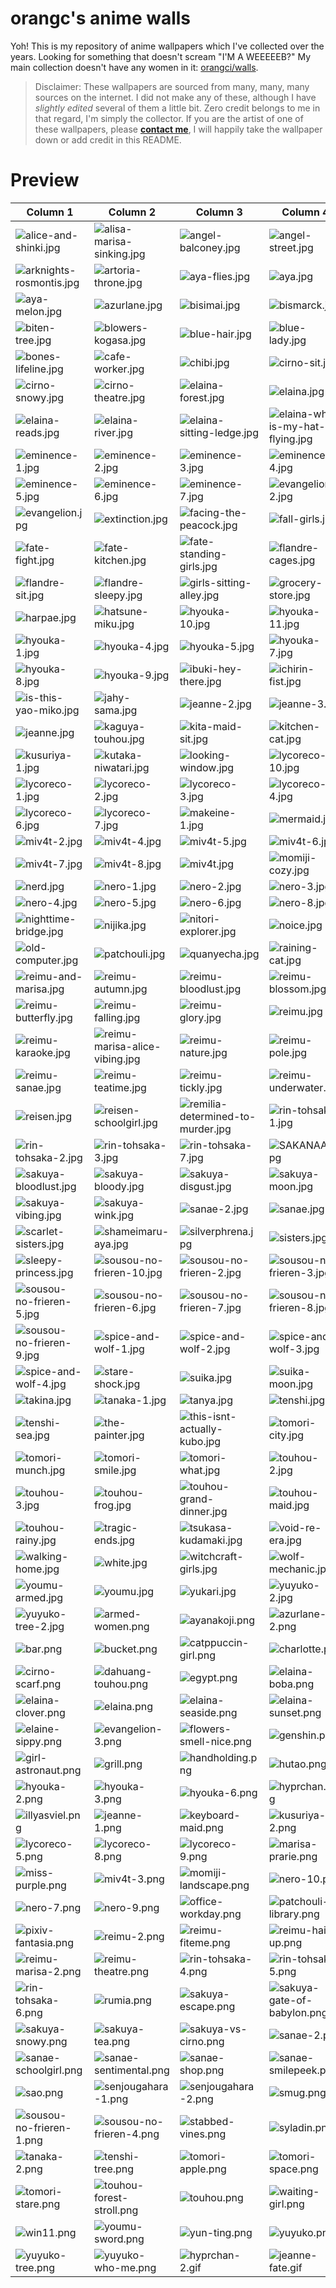 # orangc's anime walls
Yoh! This is my repository of anime wallpapers which I've collected over the years. Looking for something that doesn't scream "I'M A WEEEEEB?" My main collection doesn't have any women in it: [orangci/walls](https://github.com/orangci/walls).

> Disclaimer: These wallpapers are sourced from many, many, many sources on the internet. I did not make any of these, although I have *slightly edited* several of them a little bit. Zero credit belongs to me in that regard, I'm simply the collector. If you are the artist of one of these wallpapers, please [**contact me**](https://orangc.net), I will happily take the wallpaper down or add credit in this README.
# Preview
| Column 1 | Column 2 | Column 3 | Column 4 |
|---------|---------|---------|---------|
| ![alice-and-shinki.jpg](https://raw.githubusercontent.com/orangci/aniwalls/main/alice-and-shinki.jpg) | ![alisa-marisa-sinking.jpg](https://raw.githubusercontent.com/orangci/aniwalls/main/alisa-marisa-sinking.jpg) | ![angel-balconey.jpg](https://raw.githubusercontent.com/orangci/aniwalls/main/angel-balconey.jpg) | ![angel-street.jpg](https://raw.githubusercontent.com/orangci/aniwalls/main/angel-street.jpg) |
| ![arknights-rosmontis.jpg](https://raw.githubusercontent.com/orangci/aniwalls/main/arknights-rosmontis.jpg) | ![artoria-throne.jpg](https://raw.githubusercontent.com/orangci/aniwalls/main/artoria-throne.jpg) | ![aya-flies.jpg](https://raw.githubusercontent.com/orangci/aniwalls/main/aya-flies.jpg) | ![aya.jpg](https://raw.githubusercontent.com/orangci/aniwalls/main/aya.jpg) |
| ![aya-melon.jpg](https://raw.githubusercontent.com/orangci/aniwalls/main/aya-melon.jpg) | ![azurlane.jpg](https://raw.githubusercontent.com/orangci/aniwalls/main/azurlane.jpg) | ![bisimai.jpg](https://raw.githubusercontent.com/orangci/aniwalls/main/bisimai.jpg) | ![bismarck.jpg](https://raw.githubusercontent.com/orangci/aniwalls/main/bismarck.jpg) |
| ![biten-tree.jpg](https://raw.githubusercontent.com/orangci/aniwalls/main/biten-tree.jpg) | ![blowers-kogasa.jpg](https://raw.githubusercontent.com/orangci/aniwalls/main/blowers-kogasa.jpg) | ![blue-hair.jpg](https://raw.githubusercontent.com/orangci/aniwalls/main/blue-hair.jpg) | ![blue-lady.jpg](https://raw.githubusercontent.com/orangci/aniwalls/main/blue-lady.jpg) |
| ![bones-lifeline.jpg](https://raw.githubusercontent.com/orangci/aniwalls/main/bones-lifeline.jpg) | ![cafe-worker.jpg](https://raw.githubusercontent.com/orangci/aniwalls/main/cafe-worker.jpg) | ![chibi.jpg](https://raw.githubusercontent.com/orangci/aniwalls/main/chibi.jpg) | ![cirno-sit.jpg](https://raw.githubusercontent.com/orangci/aniwalls/main/cirno-sit.jpg) |
| ![cirno-snowy.jpg](https://raw.githubusercontent.com/orangci/aniwalls/main/cirno-snowy.jpg) | ![cirno-theatre.jpg](https://raw.githubusercontent.com/orangci/aniwalls/main/cirno-theatre.jpg) | ![elaina-forest.jpg](https://raw.githubusercontent.com/orangci/aniwalls/main/elaina-forest.jpg) | ![elaina.jpg](https://raw.githubusercontent.com/orangci/aniwalls/main/elaina.jpg) |
| ![elaina-reads.jpg](https://raw.githubusercontent.com/orangci/aniwalls/main/elaina-reads.jpg) | ![elaina-river.jpg](https://raw.githubusercontent.com/orangci/aniwalls/main/elaina-river.jpg) | ![elaina-sitting-ledge.jpg](https://raw.githubusercontent.com/orangci/aniwalls/main/elaina-sitting-ledge.jpg) | ![elaina-why-is-my-hat-flying.jpg](https://raw.githubusercontent.com/orangci/aniwalls/main/elaina-why-is-my-hat-flying.jpg) |
| ![eminence-1.jpg](https://raw.githubusercontent.com/orangci/aniwalls/main/eminence-1.jpg) | ![eminence-2.jpg](https://raw.githubusercontent.com/orangci/aniwalls/main/eminence-2.jpg) | ![eminence-3.jpg](https://raw.githubusercontent.com/orangci/aniwalls/main/eminence-3.jpg) | ![eminence-4.jpg](https://raw.githubusercontent.com/orangci/aniwalls/main/eminence-4.jpg) |
| ![eminence-5.jpg](https://raw.githubusercontent.com/orangci/aniwalls/main/eminence-5.jpg) | ![eminence-6.jpg](https://raw.githubusercontent.com/orangci/aniwalls/main/eminence-6.jpg) | ![eminence-7.jpg](https://raw.githubusercontent.com/orangci/aniwalls/main/eminence-7.jpg) | ![evangelion-2.jpg](https://raw.githubusercontent.com/orangci/aniwalls/main/evangelion-2.jpg) |
| ![evangelion.jpg](https://raw.githubusercontent.com/orangci/aniwalls/main/evangelion.jpg) | ![extinction.jpg](https://raw.githubusercontent.com/orangci/aniwalls/main/extinction.jpg) | ![facing-the-peacock.jpg](https://raw.githubusercontent.com/orangci/aniwalls/main/facing-the-peacock.jpg) | ![fall-girls.jpg](https://raw.githubusercontent.com/orangci/aniwalls/main/fall-girls.jpg) |
| ![fate-fight.jpg](https://raw.githubusercontent.com/orangci/aniwalls/main/fate-fight.jpg) | ![fate-kitchen.jpg](https://raw.githubusercontent.com/orangci/aniwalls/main/fate-kitchen.jpg) | ![fate-standing-girls.jpg](https://raw.githubusercontent.com/orangci/aniwalls/main/fate-standing-girls.jpg) | ![flandre-cages.jpg](https://raw.githubusercontent.com/orangci/aniwalls/main/flandre-cages.jpg) |
| ![flandre-sit.jpg](https://raw.githubusercontent.com/orangci/aniwalls/main/flandre-sit.jpg) | ![flandre-sleepy.jpg](https://raw.githubusercontent.com/orangci/aniwalls/main/flandre-sleepy.jpg) | ![girls-sitting-alley.jpg](https://raw.githubusercontent.com/orangci/aniwalls/main/girls-sitting-alley.jpg) | ![grocery-store.jpg](https://raw.githubusercontent.com/orangci/aniwalls/main/grocery-store.jpg) |
| ![harpae.jpg](https://raw.githubusercontent.com/orangci/aniwalls/main/harpae.jpg) | ![hatsune-miku.jpg](https://raw.githubusercontent.com/orangci/aniwalls/main/hatsune-miku.jpg) | ![hyouka-10.jpg](https://raw.githubusercontent.com/orangci/aniwalls/main/hyouka-10.jpg) | ![hyouka-11.jpg](https://raw.githubusercontent.com/orangci/aniwalls/main/hyouka-11.jpg) |
| ![hyouka-1.jpg](https://raw.githubusercontent.com/orangci/aniwalls/main/hyouka-1.jpg) | ![hyouka-4.jpg](https://raw.githubusercontent.com/orangci/aniwalls/main/hyouka-4.jpg) | ![hyouka-5.jpg](https://raw.githubusercontent.com/orangci/aniwalls/main/hyouka-5.jpg) | ![hyouka-7.jpg](https://raw.githubusercontent.com/orangci/aniwalls/main/hyouka-7.jpg) |
| ![hyouka-8.jpg](https://raw.githubusercontent.com/orangci/aniwalls/main/hyouka-8.jpg) | ![hyouka-9.jpg](https://raw.githubusercontent.com/orangci/aniwalls/main/hyouka-9.jpg) | ![ibuki-hey-there.jpg](https://raw.githubusercontent.com/orangci/aniwalls/main/ibuki-hey-there.jpg) | ![ichirin-fist.jpg](https://raw.githubusercontent.com/orangci/aniwalls/main/ichirin-fist.jpg) |
| ![is-this-yao-miko.jpg](https://raw.githubusercontent.com/orangci/aniwalls/main/is-this-yao-miko.jpg) | ![jahy-sama.jpg](https://raw.githubusercontent.com/orangci/aniwalls/main/jahy-sama.jpg) | ![jeanne-2.jpg](https://raw.githubusercontent.com/orangci/aniwalls/main/jeanne-2.jpg) | ![jeanne-3.jpg](https://raw.githubusercontent.com/orangci/aniwalls/main/jeanne-3.jpg) |
| ![jeanne.jpg](https://raw.githubusercontent.com/orangci/aniwalls/main/jeanne.jpg) | ![kaguya-touhou.jpg](https://raw.githubusercontent.com/orangci/aniwalls/main/kaguya-touhou.jpg) | ![kita-maid-sit.jpg](https://raw.githubusercontent.com/orangci/aniwalls/main/kita-maid-sit.jpg) | ![kitchen-cat.jpg](https://raw.githubusercontent.com/orangci/aniwalls/main/kitchen-cat.jpg) |
| ![kusuriya-1.jpg](https://raw.githubusercontent.com/orangci/aniwalls/main/kusuriya-1.jpg) | ![kutaka-niwatari.jpg](https://raw.githubusercontent.com/orangci/aniwalls/main/kutaka-niwatari.jpg) | ![looking-window.jpg](https://raw.githubusercontent.com/orangci/aniwalls/main/looking-window.jpg) | ![lycoreco-10.jpg](https://raw.githubusercontent.com/orangci/aniwalls/main/lycoreco-10.jpg) |
| ![lycoreco-1.jpg](https://raw.githubusercontent.com/orangci/aniwalls/main/lycoreco-1.jpg) | ![lycoreco-2.jpg](https://raw.githubusercontent.com/orangci/aniwalls/main/lycoreco-2.jpg) | ![lycoreco-3.jpg](https://raw.githubusercontent.com/orangci/aniwalls/main/lycoreco-3.jpg) | ![lycoreco-4.jpg](https://raw.githubusercontent.com/orangci/aniwalls/main/lycoreco-4.jpg) |
| ![lycoreco-6.jpg](https://raw.githubusercontent.com/orangci/aniwalls/main/lycoreco-6.jpg) | ![lycoreco-7.jpg](https://raw.githubusercontent.com/orangci/aniwalls/main/lycoreco-7.jpg) | ![makeine-1.jpg](https://raw.githubusercontent.com/orangci/aniwalls/main/makeine-1.jpg) | ![mermaid.jpg](https://raw.githubusercontent.com/orangci/aniwalls/main/mermaid.jpg) |
| ![miv4t-2.jpg](https://raw.githubusercontent.com/orangci/aniwalls/main/miv4t-2.jpg) | ![miv4t-4.jpg](https://raw.githubusercontent.com/orangci/aniwalls/main/miv4t-4.jpg) | ![miv4t-5.jpg](https://raw.githubusercontent.com/orangci/aniwalls/main/miv4t-5.jpg) | ![miv4t-6.jpg](https://raw.githubusercontent.com/orangci/aniwalls/main/miv4t-6.jpg) |
| ![miv4t-7.jpg](https://raw.githubusercontent.com/orangci/aniwalls/main/miv4t-7.jpg) | ![miv4t-8.jpg](https://raw.githubusercontent.com/orangci/aniwalls/main/miv4t-8.jpg) | ![miv4t.jpg](https://raw.githubusercontent.com/orangci/aniwalls/main/miv4t.jpg) | ![momiji-cozy.jpg](https://raw.githubusercontent.com/orangci/aniwalls/main/momiji-cozy.jpg) |
| ![nerd.jpg](https://raw.githubusercontent.com/orangci/aniwalls/main/nerd.jpg) | ![nero-1.jpg](https://raw.githubusercontent.com/orangci/aniwalls/main/nero-1.jpg) | ![nero-2.jpg](https://raw.githubusercontent.com/orangci/aniwalls/main/nero-2.jpg) | ![nero-3.jpg](https://raw.githubusercontent.com/orangci/aniwalls/main/nero-3.jpg) |
| ![nero-4.jpg](https://raw.githubusercontent.com/orangci/aniwalls/main/nero-4.jpg) | ![nero-5.jpg](https://raw.githubusercontent.com/orangci/aniwalls/main/nero-5.jpg) | ![nero-6.jpg](https://raw.githubusercontent.com/orangci/aniwalls/main/nero-6.jpg) | ![nero-8.jpg](https://raw.githubusercontent.com/orangci/aniwalls/main/nero-8.jpg) |
| ![nighttime-bridge.jpg](https://raw.githubusercontent.com/orangci/aniwalls/main/nighttime-bridge.jpg) | ![nijika.jpg](https://raw.githubusercontent.com/orangci/aniwalls/main/nijika.jpg) | ![nitori-explorer.jpg](https://raw.githubusercontent.com/orangci/aniwalls/main/nitori-explorer.jpg) | ![noice.jpg](https://raw.githubusercontent.com/orangci/aniwalls/main/noice.jpg) |
| ![old-computer.jpg](https://raw.githubusercontent.com/orangci/aniwalls/main/old-computer.jpg) | ![patchouli.jpg](https://raw.githubusercontent.com/orangci/aniwalls/main/patchouli.jpg) | ![quanyecha.jpg](https://raw.githubusercontent.com/orangci/aniwalls/main/quanyecha.jpg) | ![raining-cat.jpg](https://raw.githubusercontent.com/orangci/aniwalls/main/raining-cat.jpg) |
| ![reimu-and-marisa.jpg](https://raw.githubusercontent.com/orangci/aniwalls/main/reimu-and-marisa.jpg) | ![reimu-autumn.jpg](https://raw.githubusercontent.com/orangci/aniwalls/main/reimu-autumn.jpg) | ![reimu-bloodlust.jpg](https://raw.githubusercontent.com/orangci/aniwalls/main/reimu-bloodlust.jpg) | ![reimu-blossom.jpg](https://raw.githubusercontent.com/orangci/aniwalls/main/reimu-blossom.jpg) |
| ![reimu-butterfly.jpg](https://raw.githubusercontent.com/orangci/aniwalls/main/reimu-butterfly.jpg) | ![reimu-falling.jpg](https://raw.githubusercontent.com/orangci/aniwalls/main/reimu-falling.jpg) | ![reimu-glory.jpg](https://raw.githubusercontent.com/orangci/aniwalls/main/reimu-glory.jpg) | ![reimu.jpg](https://raw.githubusercontent.com/orangci/aniwalls/main/reimu.jpg) |
| ![reimu-karaoke.jpg](https://raw.githubusercontent.com/orangci/aniwalls/main/reimu-karaoke.jpg) | ![reimu-marisa-alice-vibing.jpg](https://raw.githubusercontent.com/orangci/aniwalls/main/reimu-marisa-alice-vibing.jpg) | ![reimu-nature.jpg](https://raw.githubusercontent.com/orangci/aniwalls/main/reimu-nature.jpg) | ![reimu-pole.jpg](https://raw.githubusercontent.com/orangci/aniwalls/main/reimu-pole.jpg) |
| ![reimu-sanae.jpg](https://raw.githubusercontent.com/orangci/aniwalls/main/reimu-sanae.jpg) | ![reimu-teatime.jpg](https://raw.githubusercontent.com/orangci/aniwalls/main/reimu-teatime.jpg) | ![reimu-tickly.jpg](https://raw.githubusercontent.com/orangci/aniwalls/main/reimu-tickly.jpg) | ![reimu-underwater.jpg](https://raw.githubusercontent.com/orangci/aniwalls/main/reimu-underwater.jpg) |
| ![reisen.jpg](https://raw.githubusercontent.com/orangci/aniwalls/main/reisen.jpg) | ![reisen-schoolgirl.jpg](https://raw.githubusercontent.com/orangci/aniwalls/main/reisen-schoolgirl.jpg) | ![remilia-determined-to-murder.jpg](https://raw.githubusercontent.com/orangci/aniwalls/main/remilia-determined-to-murder.jpg) | ![rin-tohsaka-1.jpg](https://raw.githubusercontent.com/orangci/aniwalls/main/rin-tohsaka-1.jpg) |
| ![rin-tohsaka-2.jpg](https://raw.githubusercontent.com/orangci/aniwalls/main/rin-tohsaka-2.jpg) | ![rin-tohsaka-3.jpg](https://raw.githubusercontent.com/orangci/aniwalls/main/rin-tohsaka-3.jpg) | ![rin-tohsaka-7.jpg](https://raw.githubusercontent.com/orangci/aniwalls/main/rin-tohsaka-7.jpg) | ![SAKANAAA.jpg](https://raw.githubusercontent.com/orangci/aniwalls/main/SAKANAAA.jpg) |
| ![sakuya-bloodlust.jpg](https://raw.githubusercontent.com/orangci/aniwalls/main/sakuya-bloodlust.jpg) | ![sakuya-bloody.jpg](https://raw.githubusercontent.com/orangci/aniwalls/main/sakuya-bloody.jpg) | ![sakuya-disgust.jpg](https://raw.githubusercontent.com/orangci/aniwalls/main/sakuya-disgust.jpg) | ![sakuya-moon.jpg](https://raw.githubusercontent.com/orangci/aniwalls/main/sakuya-moon.jpg) |
| ![sakuya-vibing.jpg](https://raw.githubusercontent.com/orangci/aniwalls/main/sakuya-vibing.jpg) | ![sakuya-wink.jpg](https://raw.githubusercontent.com/orangci/aniwalls/main/sakuya-wink.jpg) | ![sanae-2.jpg](https://raw.githubusercontent.com/orangci/aniwalls/main/sanae-2.jpg) | ![sanae.jpg](https://raw.githubusercontent.com/orangci/aniwalls/main/sanae.jpg) |
| ![scarlet-sisters.jpg](https://raw.githubusercontent.com/orangci/aniwalls/main/scarlet-sisters.jpg) | ![shameimaru-aya.jpg](https://raw.githubusercontent.com/orangci/aniwalls/main/shameimaru-aya.jpg) | ![silverphrena.jpg](https://raw.githubusercontent.com/orangci/aniwalls/main/silverphrena.jpg) | ![sisters.jpg](https://raw.githubusercontent.com/orangci/aniwalls/main/sisters.jpg) |
| ![sleepy-princess.jpg](https://raw.githubusercontent.com/orangci/aniwalls/main/sleepy-princess.jpg) | ![sousou-no-frieren-10.jpg](https://raw.githubusercontent.com/orangci/aniwalls/main/sousou-no-frieren-10.jpg) | ![sousou-no-frieren-2.jpg](https://raw.githubusercontent.com/orangci/aniwalls/main/sousou-no-frieren-2.jpg) | ![sousou-no-frieren-3.jpg](https://raw.githubusercontent.com/orangci/aniwalls/main/sousou-no-frieren-3.jpg) |
| ![sousou-no-frieren-5.jpg](https://raw.githubusercontent.com/orangci/aniwalls/main/sousou-no-frieren-5.jpg) | ![sousou-no-frieren-6.jpg](https://raw.githubusercontent.com/orangci/aniwalls/main/sousou-no-frieren-6.jpg) | ![sousou-no-frieren-7.jpg](https://raw.githubusercontent.com/orangci/aniwalls/main/sousou-no-frieren-7.jpg) | ![sousou-no-frieren-8.jpg](https://raw.githubusercontent.com/orangci/aniwalls/main/sousou-no-frieren-8.jpg) |
| ![sousou-no-frieren-9.jpg](https://raw.githubusercontent.com/orangci/aniwalls/main/sousou-no-frieren-9.jpg) | ![spice-and-wolf-1.jpg](https://raw.githubusercontent.com/orangci/aniwalls/main/spice-and-wolf-1.jpg) | ![spice-and-wolf-2.jpg](https://raw.githubusercontent.com/orangci/aniwalls/main/spice-and-wolf-2.jpg) | ![spice-and-wolf-3.jpg](https://raw.githubusercontent.com/orangci/aniwalls/main/spice-and-wolf-3.jpg) |
| ![spice-and-wolf-4.jpg](https://raw.githubusercontent.com/orangci/aniwalls/main/spice-and-wolf-4.jpg) | ![stare-shock.jpg](https://raw.githubusercontent.com/orangci/aniwalls/main/stare-shock.jpg) | ![suika.jpg](https://raw.githubusercontent.com/orangci/aniwalls/main/suika.jpg) | ![suika-moon.jpg](https://raw.githubusercontent.com/orangci/aniwalls/main/suika-moon.jpg) |
| ![takina.jpg](https://raw.githubusercontent.com/orangci/aniwalls/main/takina.jpg) | ![tanaka-1.jpg](https://raw.githubusercontent.com/orangci/aniwalls/main/tanaka-1.jpg) | ![tanya.jpg](https://raw.githubusercontent.com/orangci/aniwalls/main/tanya.jpg) | ![tenshi.jpg](https://raw.githubusercontent.com/orangci/aniwalls/main/tenshi.jpg) |
| ![tenshi-sea.jpg](https://raw.githubusercontent.com/orangci/aniwalls/main/tenshi-sea.jpg) | ![the-painter.jpg](https://raw.githubusercontent.com/orangci/aniwalls/main/the-painter.jpg) | ![this-isnt-actually-kubo.jpg](https://raw.githubusercontent.com/orangci/aniwalls/main/this-isnt-actually-kubo.jpg) | ![tomori-city.jpg](https://raw.githubusercontent.com/orangci/aniwalls/main/tomori-city.jpg) |
| ![tomori-munch.jpg](https://raw.githubusercontent.com/orangci/aniwalls/main/tomori-munch.jpg) | ![tomori-smile.jpg](https://raw.githubusercontent.com/orangci/aniwalls/main/tomori-smile.jpg) | ![tomori-what.jpg](https://raw.githubusercontent.com/orangci/aniwalls/main/tomori-what.jpg) | ![touhou-2.jpg](https://raw.githubusercontent.com/orangci/aniwalls/main/touhou-2.jpg) |
| ![touhou-3.jpg](https://raw.githubusercontent.com/orangci/aniwalls/main/touhou-3.jpg) | ![touhou-frog.jpg](https://raw.githubusercontent.com/orangci/aniwalls/main/touhou-frog.jpg) | ![touhou-grand-dinner.jpg](https://raw.githubusercontent.com/orangci/aniwalls/main/touhou-grand-dinner.jpg) | ![touhou-maid.jpg](https://raw.githubusercontent.com/orangci/aniwalls/main/touhou-maid.jpg) |
| ![touhou-rainy.jpg](https://raw.githubusercontent.com/orangci/aniwalls/main/touhou-rainy.jpg) | ![tragic-ends.jpg](https://raw.githubusercontent.com/orangci/aniwalls/main/tragic-ends.jpg) | ![tsukasa-kudamaki.jpg](https://raw.githubusercontent.com/orangci/aniwalls/main/tsukasa-kudamaki.jpg) | ![void-re-era.jpg](https://raw.githubusercontent.com/orangci/aniwalls/main/void-re-era.jpg) |
| ![walking-home.jpg](https://raw.githubusercontent.com/orangci/aniwalls/main/walking-home.jpg) | ![white.jpg](https://raw.githubusercontent.com/orangci/aniwalls/main/white.jpg) | ![witchcraft-girls.jpg](https://raw.githubusercontent.com/orangci/aniwalls/main/witchcraft-girls.jpg) | ![wolf-mechanic.jpg](https://raw.githubusercontent.com/orangci/aniwalls/main/wolf-mechanic.jpg) |
| ![youmu-armed.jpg](https://raw.githubusercontent.com/orangci/aniwalls/main/youmu-armed.jpg) | ![youmu.jpg](https://raw.githubusercontent.com/orangci/aniwalls/main/youmu.jpg) | ![yukari.jpg](https://raw.githubusercontent.com/orangci/aniwalls/main/yukari.jpg) | ![yuyuko-2.jpg](https://raw.githubusercontent.com/orangci/aniwalls/main/yuyuko-2.jpg) |
| ![yuyuko-tree-2.jpg](https://raw.githubusercontent.com/orangci/aniwalls/main/yuyuko-tree-2.jpg) | ![armed-women.png](https://raw.githubusercontent.com/orangci/aniwalls/main/armed-women.png) | ![ayanakoji.png](https://raw.githubusercontent.com/orangci/aniwalls/main/ayanakoji.png) | ![azurlane-2.png](https://raw.githubusercontent.com/orangci/aniwalls/main/azurlane-2.png) |
| ![bar.png](https://raw.githubusercontent.com/orangci/aniwalls/main/bar.png) | ![bucket.png](https://raw.githubusercontent.com/orangci/aniwalls/main/bucket.png) | ![catppuccin-girl.png](https://raw.githubusercontent.com/orangci/aniwalls/main/catppuccin-girl.png) | ![charlotte.png](https://raw.githubusercontent.com/orangci/aniwalls/main/charlotte.png) |
| ![cirno-scarf.png](https://raw.githubusercontent.com/orangci/aniwalls/main/cirno-scarf.png) | ![dahuang-touhou.png](https://raw.githubusercontent.com/orangci/aniwalls/main/dahuang-touhou.png) | ![egypt.png](https://raw.githubusercontent.com/orangci/aniwalls/main/egypt.png) | ![elaina-boba.png](https://raw.githubusercontent.com/orangci/aniwalls/main/elaina-boba.png) |
| ![elaina-clover.png](https://raw.githubusercontent.com/orangci/aniwalls/main/elaina-clover.png) | ![elaina.png](https://raw.githubusercontent.com/orangci/aniwalls/main/elaina.png) | ![elaina-seaside.png](https://raw.githubusercontent.com/orangci/aniwalls/main/elaina-seaside.png) | ![elaina-sunset.png](https://raw.githubusercontent.com/orangci/aniwalls/main/elaina-sunset.png) |
| ![elaine-sippy.png](https://raw.githubusercontent.com/orangci/aniwalls/main/elaine-sippy.png) | ![evangelion-3.png](https://raw.githubusercontent.com/orangci/aniwalls/main/evangelion-3.png) | ![flowers-smell-nice.png](https://raw.githubusercontent.com/orangci/aniwalls/main/flowers-smell-nice.png) | ![genshin.png](https://raw.githubusercontent.com/orangci/aniwalls/main/genshin.png) |
| ![girl-astronaut.png](https://raw.githubusercontent.com/orangci/aniwalls/main/girl-astronaut.png) | ![grill.png](https://raw.githubusercontent.com/orangci/aniwalls/main/grill.png) | ![handholding.png](https://raw.githubusercontent.com/orangci/aniwalls/main/handholding.png) | ![hutao.png](https://raw.githubusercontent.com/orangci/aniwalls/main/hutao.png) |
| ![hyouka-2.png](https://raw.githubusercontent.com/orangci/aniwalls/main/hyouka-2.png) | ![hyouka-3.png](https://raw.githubusercontent.com/orangci/aniwalls/main/hyouka-3.png) | ![hyouka-6.png](https://raw.githubusercontent.com/orangci/aniwalls/main/hyouka-6.png) | ![hyprchan.png](https://raw.githubusercontent.com/orangci/aniwalls/main/hyprchan.png) |
| ![illyasviel.png](https://raw.githubusercontent.com/orangci/aniwalls/main/illyasviel.png) | ![jeanne-1.png](https://raw.githubusercontent.com/orangci/aniwalls/main/jeanne-1.png) | ![keyboard-maid.png](https://raw.githubusercontent.com/orangci/aniwalls/main/keyboard-maid.png) | ![kusuriya-2.png](https://raw.githubusercontent.com/orangci/aniwalls/main/kusuriya-2.png) |
| ![lycoreco-5.png](https://raw.githubusercontent.com/orangci/aniwalls/main/lycoreco-5.png) | ![lycoreco-8.png](https://raw.githubusercontent.com/orangci/aniwalls/main/lycoreco-8.png) | ![lycoreco-9.png](https://raw.githubusercontent.com/orangci/aniwalls/main/lycoreco-9.png) | ![marisa-prarie.png](https://raw.githubusercontent.com/orangci/aniwalls/main/marisa-prarie.png) |
| ![miss-purple.png](https://raw.githubusercontent.com/orangci/aniwalls/main/miss-purple.png) | ![miv4t-3.png](https://raw.githubusercontent.com/orangci/aniwalls/main/miv4t-3.png) | ![momiji-landscape.png](https://raw.githubusercontent.com/orangci/aniwalls/main/momiji-landscape.png) | ![nero-10.png](https://raw.githubusercontent.com/orangci/aniwalls/main/nero-10.png) |
| ![nero-7.png](https://raw.githubusercontent.com/orangci/aniwalls/main/nero-7.png) | ![nero-9.png](https://raw.githubusercontent.com/orangci/aniwalls/main/nero-9.png) | ![office-workday.png](https://raw.githubusercontent.com/orangci/aniwalls/main/office-workday.png) | ![patchouli-library.png](https://raw.githubusercontent.com/orangci/aniwalls/main/patchouli-library.png) |
| ![pixiv-fantasia.png](https://raw.githubusercontent.com/orangci/aniwalls/main/pixiv-fantasia.png) | ![reimu-2.png](https://raw.githubusercontent.com/orangci/aniwalls/main/reimu-2.png) | ![reimu-fiteme.png](https://raw.githubusercontent.com/orangci/aniwalls/main/reimu-fiteme.png) | ![reimu-hair-up.png](https://raw.githubusercontent.com/orangci/aniwalls/main/reimu-hair-up.png) |
| ![reimu-marisa-2.png](https://raw.githubusercontent.com/orangci/aniwalls/main/reimu-marisa-2.png) | ![reimu-theatre.png](https://raw.githubusercontent.com/orangci/aniwalls/main/reimu-theatre.png) | ![rin-tohsaka-4.png](https://raw.githubusercontent.com/orangci/aniwalls/main/rin-tohsaka-4.png) | ![rin-tohsaka-5.png](https://raw.githubusercontent.com/orangci/aniwalls/main/rin-tohsaka-5.png) |
| ![rin-tohsaka-6.png](https://raw.githubusercontent.com/orangci/aniwalls/main/rin-tohsaka-6.png) | ![rumia.png](https://raw.githubusercontent.com/orangci/aniwalls/main/rumia.png) | ![sakuya-escape.png](https://raw.githubusercontent.com/orangci/aniwalls/main/sakuya-escape.png) | ![sakuya-gate-of-babylon.png](https://raw.githubusercontent.com/orangci/aniwalls/main/sakuya-gate-of-babylon.png) |
| ![sakuya-snowy.png](https://raw.githubusercontent.com/orangci/aniwalls/main/sakuya-snowy.png) | ![sakuya-tea.png](https://raw.githubusercontent.com/orangci/aniwalls/main/sakuya-tea.png) | ![sakuya-vs-cirno.png](https://raw.githubusercontent.com/orangci/aniwalls/main/sakuya-vs-cirno.png) | ![sanae-2.png](https://raw.githubusercontent.com/orangci/aniwalls/main/sanae-2.png) |
| ![sanae-schoolgirl.png](https://raw.githubusercontent.com/orangci/aniwalls/main/sanae-schoolgirl.png) | ![sanae-sentimental.png](https://raw.githubusercontent.com/orangci/aniwalls/main/sanae-sentimental.png) | ![sanae-shop.png](https://raw.githubusercontent.com/orangci/aniwalls/main/sanae-shop.png) | ![sanae-smilepeek.png](https://raw.githubusercontent.com/orangci/aniwalls/main/sanae-smilepeek.png) |
| ![sao.png](https://raw.githubusercontent.com/orangci/aniwalls/main/sao.png) | ![senjougahara-1.png](https://raw.githubusercontent.com/orangci/aniwalls/main/senjougahara-1.png) | ![senjougahara-2.png](https://raw.githubusercontent.com/orangci/aniwalls/main/senjougahara-2.png) | ![smug.png](https://raw.githubusercontent.com/orangci/aniwalls/main/smug.png) |
| ![sousou-no-frieren-1.png](https://raw.githubusercontent.com/orangci/aniwalls/main/sousou-no-frieren-1.png) | ![sousou-no-frieren-4.png](https://raw.githubusercontent.com/orangci/aniwalls/main/sousou-no-frieren-4.png) | ![stabbed-vines.png](https://raw.githubusercontent.com/orangci/aniwalls/main/stabbed-vines.png) | ![syladin.png](https://raw.githubusercontent.com/orangci/aniwalls/main/syladin.png) |
| ![tanaka-2.png](https://raw.githubusercontent.com/orangci/aniwalls/main/tanaka-2.png) | ![tenshi-tree.png](https://raw.githubusercontent.com/orangci/aniwalls/main/tenshi-tree.png) | ![tomori-apple.png](https://raw.githubusercontent.com/orangci/aniwalls/main/tomori-apple.png) | ![tomori-space.png](https://raw.githubusercontent.com/orangci/aniwalls/main/tomori-space.png) |
| ![tomori-stare.png](https://raw.githubusercontent.com/orangci/aniwalls/main/tomori-stare.png) | ![touhou-forest-stroll.png](https://raw.githubusercontent.com/orangci/aniwalls/main/touhou-forest-stroll.png) | ![touhou.png](https://raw.githubusercontent.com/orangci/aniwalls/main/touhou.png) | ![waiting-girl.png](https://raw.githubusercontent.com/orangci/aniwalls/main/waiting-girl.png) |
| ![win11.png](https://raw.githubusercontent.com/orangci/aniwalls/main/win11.png) | ![youmu-sword.png](https://raw.githubusercontent.com/orangci/aniwalls/main/youmu-sword.png) | ![yun-ting.png](https://raw.githubusercontent.com/orangci/aniwalls/main/yun-ting.png) | ![yuyuko.png](https://raw.githubusercontent.com/orangci/aniwalls/main/yuyuko.png) |
| ![yuyuko-tree.png](https://raw.githubusercontent.com/orangci/aniwalls/main/yuyuko-tree.png) | ![yuyuko-who-me.png](https://raw.githubusercontent.com/orangci/aniwalls/main/yuyuko-who-me.png) | ![hyprchan-2.gif](https://raw.githubusercontent.com/orangci/aniwalls/main/hyprchan-2.gif) | ![jeanne-fate.gif](https://raw.githubusercontent.com/orangci/aniwalls/main/jeanne-fate.gif) |
